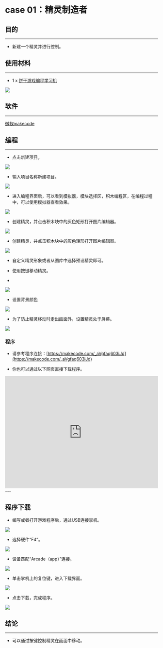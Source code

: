 # case 01：精灵制造者

## 目的
---
- 新建一个精灵并进行控制。

## 使用材料
---

- 1 x [饼干游戏编程学习机](https://item.taobao.com/item.htm?spm=a1z10.5-c-s.w4002-18602834185.82.51a95ccfE1IJt1&id=644090757603)



![](./images/retro-case-01-01.png)



## 软件
---
[微软makecode](https://arcade.makecode.com/)


## 编程
---


- 点击新建项目。

![](./images/retro-case-01-02.png)

- 输入项目名称新建项目。

![](./images/retro-case-01-03.png)

- 进入编程界面后，可以看到模拟器，模块选择区，积木编程区，在编程过程中，可以使用模拟器查看效果。

![](./images/retro-case-01-04.png)


- 创建精灵，并点击积木块中的灰色矩形打开图片编辑器。

![](./images/retro-case-01-05.png)


- 创建精灵，并点击积木块中的灰色矩形打开图片编辑器。

![](./images/retro-case-01-06.png)

- 自定义精灵形象或者从图库中选择预设精灵即可。

- 使用按键移动精灵。
- 
![](./images/retro-case-01-07.png)

- 设置背景颜色

![](./images/retro-case-01-08.png)

- 为了防止精灵移动时走出画面外，设置精灵处于屏幕。

![](./images/retro-case-01-09.png)

### 程序
- 请参考程序连接：[https://makecode.com/_aVgfaq603iJd](https://makecode.com/_aVgfaq603iJd)

- 你也可以通过以下网页直接下载程序。

<div style="position:relative;height:calc(300px + 5em);width:100%;overflow:hidden;"><iframe style="position:absolute;top:0;left:0;width:100%;height:100%;" src="https://arcade.makecode.com/---codeembed#pub:_aVgfaq603iJd" allowfullscreen="allowfullscreen" frameborder="0" sandbox="allow-scripts allow-same-origin"></iframe></div>
---




## 程序下载
- 编写或者打开游戏程序后，通过USB连接掌机。

![](./images/retro-case-01-10.png)

- 选择硬件“F4”。

![](./images/retro-case-01-11.png)

- 设备匹配“Arcade（app）”连接。

![](./images/retro-case-01-12.png)

- 单击掌机上的复位键，进入下载界面。

![](./images/retro-case-01-13.png)

- 点击下载，完成程序。

![](./images/retro-case-01-14.png)


## 结论
---
- 可以通过按键控制精灵在画面中移动。

